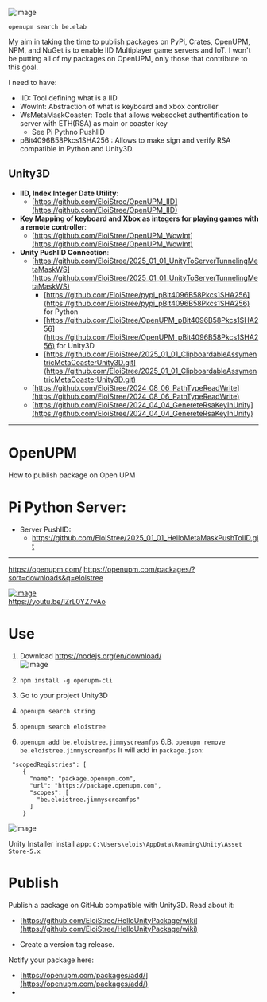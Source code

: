 ![image](https://github.com/user-attachments/assets/69114066-08b1-4945-a3d0-569070172824)

`openupm search be.elab`


My aim in taking the time to publish packages on PyPi, Crates, OpenUPM, NPM, and NuGet is to enable IID Multiplayer game servers and IoT. I won't be putting all of my packages on OpenUPM, only those that contribute to this goal.

I need to have:
- IID: Tool defining what is a IID
- WowInt: Abstraction of what is keyboard and xbox controller
- WsMetaMaskCoaster: Tools that allows websocket authentification to server with ETH(RSA) as main or coaster key
  - See Pi Pythno PushIID 
- pBit4096B58Pkcs1SHA256 : Allows to make sign and verify RSA compatible in Python and Unity3D.


## Unity3D
- **IID, Index Integer Date Utility**:
  - [https://github.com/EloiStree/OpenUPM_IID](https://github.com/EloiStree/OpenUPM_IID)
- **Key Mapping of keyboard and Xbox as integers for playing games with a remote controller**:
  - [https://github.com/EloiStree/OpenUPM_WowInt](https://github.com/EloiStree/OpenUPM_WowInt)
- **Unity PushIID Connection**:
  - [https://github.com/EloiStree/2025_01_01_UnityToServerTunnelingMetaMaskWS](https://github.com/EloiStree/2025_01_01_UnityToServerTunnelingMetaMaskWS)
    - [https://github.com/EloiStree/pypi_pBit4096B58Pkcs1SHA256](https://github.com/EloiStree/pypi_pBit4096B58Pkcs1SHA256) for Python
    - [https://github.com/EloiStree/OpenUPM_pBit4096B58Pkcs1SHA256](https://github.com/EloiStree/OpenUPM_pBit4096B58Pkcs1SHA256) for Unity3D
    - [https://github.com/EloiStree/2025_01_01_ClipboardableAssymentricMetaCoasterUnity3D.git](https://github.com/EloiStree/2025_01_01_ClipboardableAssymentricMetaCoasterUnity3D.git)
  - [https://github.com/EloiStree/2024_08_06_PathTypeReadWrite](https://github.com/EloiStree/2024_08_06_PathTypeReadWrite)
  - [https://github.com/EloiStree/2024_04_04_GenereteRsaKeyInUnity](https://github.com/EloiStree/2024_04_04_GenereteRsaKeyInUnity)

 -----------
 
# OpenUPM
How to publish package on Open UPM

# Pi Python Server: 
- Server PushIID:
  - https://github.com/EloiStree/2025_01_01_HelloMetaMaskPushToIID.git
---------------- 

https://openupm.com/
https://openupm.com/packages/?sort=downloads&q=eloistree

[![image](https://github.com/user-attachments/assets/88ac53de-d863-475b-9532-3b850c762d69)](https://youtu.be/lZrL0YZ7vAo)   
https://youtu.be/lZrL0YZ7vAo  



# Use 
1. Download https://nodejs.org/en/download/  
![image](https://github.com/user-attachments/assets/2fa30c01-b7c8-45f2-b9ba-58aab6084fe2)

2. `npm install -g openupm-cli`
3. Go to your project Unity3D
4. `openupm search string`
5. `openupm search eloistree`
6. `openupm add be.eloistree.jimmyscreamfps`
6.B. `openupm remove be.eloistree.jimmyscreamfps`
It will add in `package.json`:
```
 "scopedRegistries": [
    {
      "name": "package.openupm.com",
      "url": "https://package.openupm.com",
      "scopes": [
        "be.eloistree.jimmyscreamfps"
      ]
    }
```
![image](https://github.com/user-attachments/assets/e65f26b0-4bc5-4572-ba8e-9e4fa9d7c35c)

Unity Installer install app:
`C:\Users\elois\AppData\Roaming\Unity\Asset Store-5.x`

# Publish

Publish a package on GitHub compatible with Unity3D.
Read about it:   
- [https://github.com/EloiStree/HelloUnityPackage/wiki](https://github.com/EloiStree/HelloUnityPackage/wiki)

- Create a version tag release.

Notify your package here: 
- [https://openupm.com/packages/add/](https://openupm.com/packages/add/)
- 


